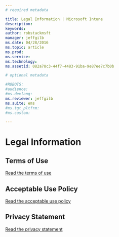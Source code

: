 ```yaml
---
# required metadata

title: Legal Information | Microsoft Intune
description:
keywords:
author: robstackmsft
manager: jeffgilb
ms.date: 04/28/2016
ms.topic: article
ms.prod:
ms.service:
ms.technology:
ms.assetid: 082a78c3-44f7-4483-91ba-9e87ee7c7b0b

# optional metadata

#ROBOTS:
#audience:
#ms.devlang:
ms.reviewer: jeffgilb
ms.suite: ems
#ms.tgt_pltfrm:
#ms.custom:

---
```


# Legal Information

## Terms of Use
[Read the terms of use](terms-of-use.md)

## Acceptable Use Policy
[Read the acceptable use policy](acceptable-use-policy-for-microsoft-intune.md)

## Privacy Statement
[Read the privacy statement](privacy-statement.md)
